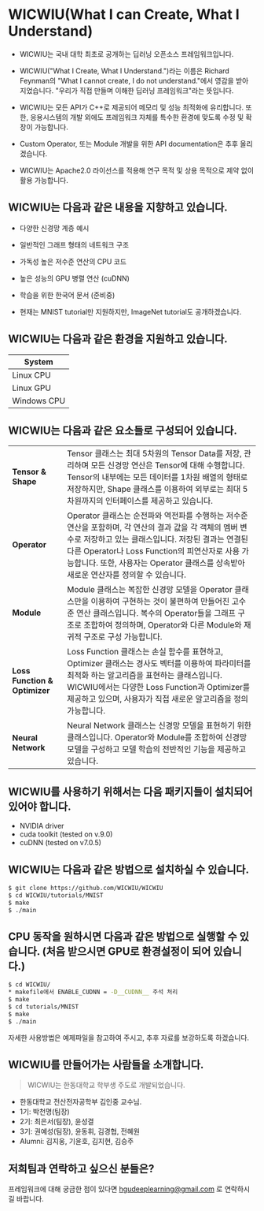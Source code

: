 # WICWIU(What I can Create, What I Understand)

* WICWIU는 국내 대학 최초로 공개하는 딥러닝 오픈소스 프레임워크입니다.

* WICWIU("What I Create, What I Understand.")라는 이름은 Richard Feynman의 "What I cannot create, I do not understand."에서 영감을 받아 지었습니다. "우리가 직접 만들며 이해한 딥러닝 프레임워크"라는 뜻입니다.

* WICWIU는 모든 API가 C++로 제공되어 메모리 및 성능 최적화에 유리합니다. 또한, 응용시스템의 개발 외에도 프레임워크 자체를 특수한 환경에 맞도록 수정 및 확장이 가능합니다.

* Custom Operator, 또는 Module 개발을 위한 API documentation은 추후 올리겠습니다.

* WICWIU는 Apache2.0 라이선스를 적용해 연구 목적 및 상용 목적으로 제약 없이 활용 가능합니다.

## WICWIU는 다음과 같은 내용을 지향하고 있습니다.

* 다양한 신경망 계층 예시

* 일반적인 그래프 형태의 네트워크 구조

* 가독성 높은 저수준 연산의 CPU 코드

* 높은 성능의 GPU 병렬 연산 (cuDNN)

* 학습을 위한 한국어 문서 (준비중)

* 현재는 MNIST tutorial만 지원하지만, ImageNet tutorial도 공개하겠습니다.

## WICWIU는 다음과 같은 환경을 지원하고 있습니다.

| System |
| --- |
| Linux CPU |
| Linux GPU |
| Windows CPU |


## WICWIU는 다음과 같은 요소들로 구성되어 있습니다.

<table>
<tr>
    <td><b> Tensor & Shape </b></td>
    <td> Tensor 클래스는 최대 5차원의 Tensor Data를 저장, 관리하며 모든 신경망 연산은 Tensor에 대해 수행합니다. Tensor의 내부에는 모든 데이터를 1차원 배열의 형태로 저장하지만, Shape 클래스를 이용하여 외부로는 최대 5차원까지의 인터페이스를 제공하고 있습니다. </td>
</tr>
<tr>
    <td><b> Operator </b></td>
    <td> Operator 클래스는 순전파와 역전파를 수행하는 저수준 연산을 포함하며, 각 연산의 결과 값을 각 객체의 멤버 변수로 저장하고 있는 클래스입니다. 저장된 결과는 연결된 다른 Operator나 Loss Function의 피연산자로 사용 가능합니다. 또한, 사용자는 Operator 클래스를 상속받아 새로운 연산자를 정의할 수 있습니다. </td>
</tr>
<tr>
    <td><b> Module </b></td>
    <td> Module 클래스는 복잡한 신경망 모델을 Operator 클래스만을 이용하여 구현하는 것이 불편하여 만들어진 고수준 연산 클래스입니다. 복수의 Operator들을 그래프 구조로 조합하여 정의하며, Operator와 다른 Module와 재귀적 구조로 구성 가능합니다. </td>
</tr>
<tr>
    <td><b> Loss Function & Optimizer  </b></td>
    <td> Loss Function 클래스는 손실 함수를 표현하고, Optimizer 클래스는 경사도 벡터를 이용하여 파라미터를 최적화 하는 알고리즘을 표현하는 클래스입니다. WICWIU에서는 다양한 Loss Function과 Optimizer를 제공하고 있으며, 사용자가 직접 새로운 알고리즘을 정의 가능합니다. </td>
</tr>
<tr>
    <td><b> Neural Network </b></td>
    <td> Neural Network 클래스는 신경망 모델을 표현하기 위한 클래스입니다. Operator와 Module를 조합하여 신경망 모델을 구성하고 모델 학습의 전반적인 기능을 제공하고 있습니다. </td>
</tr>
</table>


## WICWIU를 사용하기 위해서는 다음 패키지들이 설치되어 있어야 합니다.
* NVIDIA driver
* cuda toolkit (tested on v.9.0)
* cuDNN (tested on v7.0.5)

## WICWIU는 다음과 같은 방법으로 설치하실 수 있습니다.

```bash
$ git clone https://github.com/WICWIU/WICWIU
$ cd WICWIU/tutorials/MNIST
$ make
$ ./main
```
## CPU 동작을 원하시면 다음과 같은 방법으로 실행할 수 있습니다. (처음 받으시면 GPU로 환경설정이 되어 있습니다.)
```bash 
$ cd WICWIU/
* makefile에서 ENABLE_CUDNN = -D__CUDNN__ 주석 처리 
$ make 
$ cd tutorials/MNIST
$ make
$ ./main
```
자세한 사용방법은 예제파일을 참고하여 주시고, 추후 자료를 보강하도록 하겠습니다.


## WICWIU를 만들어가는 사람들을 소개합니다.
> WICWIU는 한동대학교 학부생 주도로 개발되었습니다.

* 한동대학교 전산전자공학부 김인중 교수님.
* 1기: 박천명(팀장)
* 2기: 최은서(팀장), 윤성결
* 3기: 권예성(팀장), 윤동휘, 김경협, 전혜원
* Alumni: 김지웅, 기윤호, 김지현, 김승주

## 저희팀과 연락하고 싶으신 분들은?
프레임워크에 대해 궁금한 점이 있다면 hgudeeplearning@gmail.com 로 연락하시길 바랍니다.
